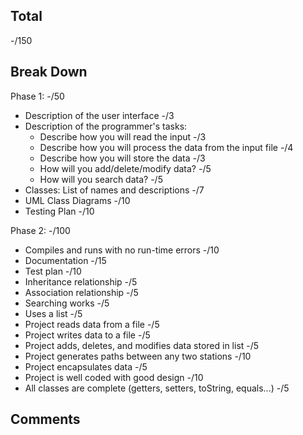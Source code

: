 ## Total

-/150

## Break Down

Phase 1: -/50

- Description of the user interface -/3
- Description of the programmer's tasks:
  - Describe how you will read the input -/3
  - Describe how you will process the data from the input file -/4
  - Describe how you will store the data -/3
  - How will you add/delete/modify data? -/5
  - How will you search data? -/5
- Classes: List of names and descriptions -/7
- UML Class Diagrams -/10
- Testing Plan -/10

Phase 2: -/100

- Compiles and runs with no run-time errors -/10
- Documentation -/15
- Test plan -/10
- Inheritance relationship -/5
- Association relationship -/5
- Searching works -/5
- Uses a list -/5
- Project reads data from a file -/5
- Project writes data to a file -/5
- Project adds, deletes, and modifies data stored in list -/5
- Project generates paths between any two stations -/10
- Project encapsulates data -/5
- Project is well coded with good design -/10
- All classes are complete (getters, setters, toString, equals...) -/5

## Comments

